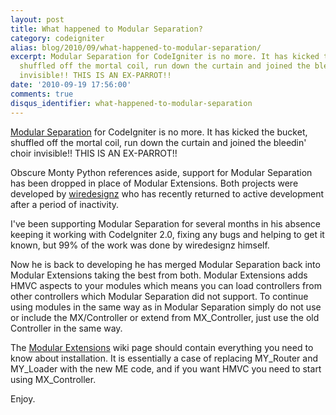 ```yaml
---
layout: post
title: What happened to Modular Separation?
category: codeigniter
alias: blog/2010/09/what-happened-to-modular-separation/
excerpt: Modular Separation for CodeIgniter is no more. It has kicked the bucket,
  shuffled off the mortal coil, run down the curtain and joined the bleedin' choir
  invisible!! THIS IS AN EX-PARROT!!
date: '2010-09-19 17:56:00'
comments: true
disqus_identifier: what-happened-to-modular-separation
---
```


[Modular Separation](http://codeigniter.com/wiki/Modular_Separation/) for CodeIgniter is no more. It has kicked the bucket, shuffled off the mortal coil, run down the curtain and joined the bleedin' choir invisible!! THIS IS AN EX-PARROT!!

Obscure Monty Python references aside, support for Modular Separation has been dropped in place of Modular Extensions. Both projects were developed by [wiredesignz](http://twitter.com/wiredesignz) who has recently returned to active development after a period of inactivity.

I've been supporting Modular Separation for several months in his absence keeping it working with CodeIgniter 2.0, fixing any bugs and helping to get it known, but 99% of the work was done by wiredesignz himself.

Now he is back to developing he has merged Modular Separation back into Modular Extensions taking the best from both. Modular Extensions adds HMVC aspects to your modules which means you can load controllers from other controllers which Modular Separation did not support. To continue using modules in the same way as in Modular Separation simply do not use or include the MX/Controller or extend from MX\_Controller, just use the old Controller in the same way.

The [Modular Extensions](http://codeigniter.com/wiki/Modular_Extensions_-_HMVC/) wiki page should contain everything you need to know about installation. It is essentially a case of replacing MY\_Router and MY\_Loader with the new ME code, and if you want HMVC you need to start using MX\_Controller.

Enjoy.
